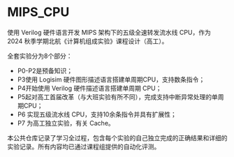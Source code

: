 # MIPS_CPU

使用 Verilog 硬件语言开发 MIPS 架构下的五级全速转发流水线 CPU，作为 2024 秋季学期北航《计算机组成实验》课程设计（高工）。

全套实验分为8个部分：

- P0-P2是预备知识；
- P3使用 Logisim 硬件图形描述语言搭建单周期CPU，支持数条指令；
- P4开始使用 Verilog 硬件描述语言搭建单周期 CPU；
- P5起对高工首届改革（与大班实验有所不同），完成支持中断异常处理的单周期CPU；
- P6 实现五级流水线 CPU，支持10余条指令并具有扩展性；
- P7 为高工独立实验，有关 Cache。

本公共仓库记录了学习全过程，包含每个实验的自己独立完成的正确结果和详细的实验记录。所有内容均已通过课程组提供的自动化评测。

